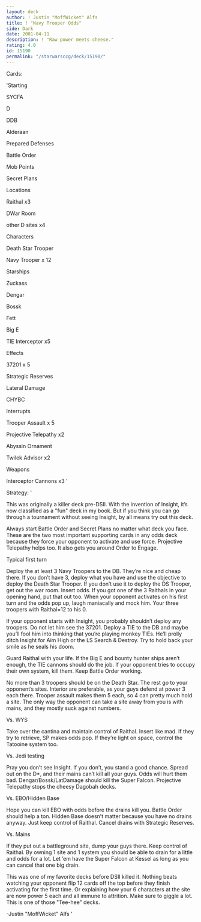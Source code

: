```yaml
---
layout: deck
author: ! Justin "MoffWicket" Alfs
title: ! "Navy Trooper Odds"
side: Dark
date: 2001-04-11
description: ! "Raw power meets cheese."
rating: 4.0
id: 15190
permalink: "/starwarsccg/deck/15190/"
---
```

Cards: 

'Starting

SYCFA

D

DDB

Alderaan

Prepared Defenses

Battle Order

Mob Points

Secret Plans


Locations

Raithal x3

DWar Room

other D sites x4


Characters

Death Star Trooper

Navy Trooper x 12


Starships

Zuckass

Dengar

Bossk

Fett

Big E

TIE Interceptor x5


Effects

37201 x 5

Strategic Reserves

Lateral Damage

CHYBC


Interrupts

Trooper Assault x 5

Projective Telepathy x2

Abyssin Ornament

Twilek Advisor x2


Weapons

Interceptor Cannons x3 '

Strategy: '

This was originally a killer deck pre-DSII.  With the invention of Insight, it’s now classified as a "fun" deck in my book.  But if you think you can go through a tournament without seeing Insight, by all means try out this deck.


Always start Battle Order and Secret Plans no matter what deck you face.  These are the two most important supporting cards in any odds deck because they force your opponent to activate and use force.  Projective Telepathy helps too.  It also gets you around Order to Engage.


Typical first turn

Deploy the at least 3 Navy Troopers to the DB.  They’re nice and cheap there.  If you don’t have 3, deploy what you have and use the objective to deploy the Death Star Trooper.  If you don’t use it to deploy the DS Trooper, get out the war room.  Insert odds.  If you got one of the 3 Raithals in your opening hand, put that out too.  When your opponent activates on his first turn and the odds pop up, laugh maniacally and mock him.  Your three troopers with Raithal=12 to his 0.


If your opponent starts with Insight, you probably shouldn’t deploy any troopers.  Do not let him see the 37201.  Deploy a TIE to the DB and maybe you’ll fool him into thinking that you’re playing monkey TIEs.  He’ll prolly ditch Insight for Aim High or the LS Search & Destroy.  Try to hold back your smile as he seals his doom.


Guard Raithal with your life.  If the Big E and bounty hunter ships aren’t enough, the TIE cannons should do the job.  If your opponent tries to occupy their own system, kill them.  Keep Battle Order working.


No more than 3 troopers should be on the Death Star.  The rest go to your opponent’s sites.  Interior are preferable, as your guys defend at power 3 each there.  Trooper assault makes them 5 each, so 4 can pretty much hold a site.  The only way the opponent can take a site away from you is with mains, and they mostly suck against numbers.


Vs. WYS

Take over the cantina and maintain control of Raithal.  Insert like mad.  If they try to retrieve, SP makes odds pop.  If they’re light on space, control the Tatooine system too.


Vs. Jedi testing

Pray you don’t see Insight.  If you don’t, you stand a good chance.  Spread out on the D*, and their mains can’t kill all your guys.  Odds will hurt them bad.  Dengar/Bossk/LatDamage should kill the Super Falcon.  Projective Telepathy stops the cheesy Dagobah decks.


Vs. EBO/Hidden Base

Hope you can kill EBO with odds before the drains kill you.  Battle Order should help a ton.  Hidden Base doesn’t matter because you have no drains anyway.  Just keep control of Raithal.  Cancel drains with Strategic Reserves.


Vs. Mains

If they put out a battleground site, dump your guys there.  Keep control of Raithal.  By owning 1 site and 1 system you should be able to drain for a little and odds for a lot.  Let ’em have the Super Falcon at Kessel as long as you can cancel that one big drain.


This was one of my favorite decks before DSII killed it.  Nothing beats watching your opponent flip 12 cards off the top before they finish activating for the first time.  Or explaining how your 6 characters at the site are now power 5 each and all immune to attrition.  Make sure to giggle a lot.  This is one of those "Tee-hee" decks.


-Justin "MoffWicket" Alfs '
